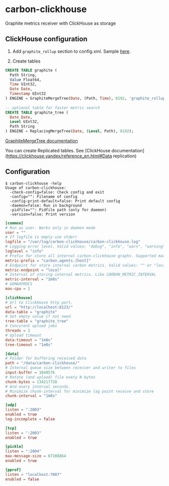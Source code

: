 # carbon-clickhouse
Graphite metrics receiver with ClickHouse as storage

## ClickHouse configuration

1. Add `graphite_rollup` section to config.xml. Sample [here](https://github.com/yandex/ClickHouse/blob/master/dbms/src/Server/config.xml#L168).

2. Create tables
```sql
CREATE TABLE graphite ( 
  Path String,  
  Value Float64,  
  Time UInt32,  
  Date Date,  
  Timestamp UInt32
) ENGINE = GraphiteMergeTree(Date, (Path, Time), 8192, 'graphite_rollup');
 
-- optional table for faster metric search
CREATE TABLE graphite_tree (
  Date Date,  
  Level UInt32,  
  Path String
) ENGINE = ReplacingMergeTree(Date, (Level, Path), 8192);
```

[GraphiteMergeTree documentation](https://github.com/yandex/ClickHouse/blob/master/dbms/include/DB/DataStreams/GraphiteRollupSortedBlockInputStream.h)

You can create Replicated tables. See [ClickHouse documentation](https://clickhouse.yandex/reference_en.html#Data replication)

## Configuration
```
$ carbon-clickhouse -help
Usage of carbon-clickhouse:
  -check-config=false: Check config and exit
  -config="": Filename of config
  -config-print-default=false: Print default config
  -daemon=false: Run in background
  -pidfile="": Pidfile path (only for daemon)
  -version=false: Print version
```

```toml
[common]
# Run as user. Works only in daemon mode
user = ""
# If logfile is empty use stderr
logfile = "/var/log/carbon-clickhouse/carbon-clickhouse.log"
# Logging error level. Valid values: "debug", "info", "warn", "warning", "error"
loglevel = "info"
# Prefix for store all internal carbon-clickhouse graphs. Supported macroses: {host}
metric-prefix = "carbon.agents.{host}"
# Endpoint for store internal carbon metrics. Valid values: "" or "local", "tcp://host:port", "udp://host:port"
metric-endpoint = "local"
# Interval of storing internal metrics. Like CARBON_METRIC_INTERVAL
metric-interval = "1m0s"
# GOMAXPROCS
max-cpu = 1

[clickhouse]
# Url to ClickHouse http port. 
url = "http://localhost:8123/"
data-table = "graphite"
# Set empty value if not need
tree-table = "graphite_tree"
# Concurent upload jobs
threads = 1
# Upload timeout
data-timeout = "1m0s"
tree-timeout = "1m0s"

[data]
# Folder for buffering received data
path = "/data/carbon-clickhouse/"
# Internal queue size between receiver and writer to files
input-buffer = 1048576
# Rotate (and upload) file every N bytes
chunk-bytes = 134217728
# And every interval seconds.
# Minimize chunk-interval for minimize lag point receive and store
chunk-interval = "1m0s"

[udp]
listen = ":2003"
enabled = true
log-incomplete = false

[tcp]
listen = ":2003"
enabled = true

[pickle]
listen = ":2004"
max-message-size = 67108864
enabled = true

[pprof]
listen = "localhost:7007"
enabled = false
```
